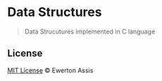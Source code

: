 # Data Structures

> Data Strucutures implemented in C language

## License

[MIT License](http://earaujoassis.mit-license.org/) &copy; Ewerton Assis
